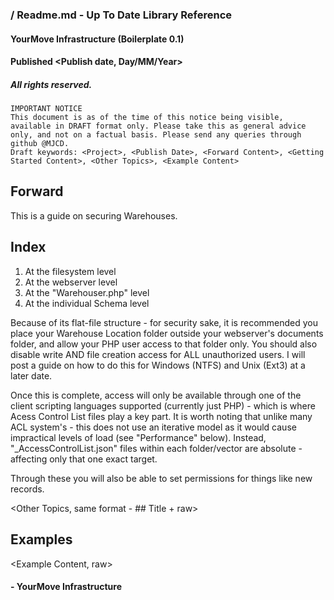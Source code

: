 ### <Project> / Readme.md - Up To Date Library Reference
#### YourMove Infrastructure (Boilerplate 0.1)
#### Published <Publish date, Day/MM/Year>
##### All rights reserved.

    IMPORTANT NOTICE
    This document is as of the time of this notice being visible, available in DRAFT format only. Please take this as general advice only, and not on a factual basis. Please send any queries through github @MJCD.
    Draft keywords: <Project>, <Publish Date>, <Forward Content>, <Getting Started Content>, <Other Topics>, <Example Content>

## Forward

This is a guide on securing Warehouses.

## Index

1. At the filesystem level
2. At the webserver level
3. At the "Warehouser.php" level
4. At the individual Schema level

Because of its flat-file structure - for security sake, it is recommended you place your Warehouse Location folder outside your webserver's documents folder, and allow your PHP user access to that folder only. You should also disable write AND file creation access for ALL unauthorized users. I will post a guide on how to do this for Windows (NTFS) and Unix (Ext3) at a later date.

Once this is complete, access will only be available through one of the client scripting languages supported (currently just PHP) - which is where Acess Control List files play a key part. It is worth noting that unlike many ACL system's - this does not use an iterative model as it would cause impractical levels of load (see "Performance" below). Instead, "_AccessControlList.json" files within each folder/vector are absolute - affecting only that one exact target.

Through these you will also be able to set permissions for things like new records.

<Other Topics, same format - ## Title + raw>

## Examples

<Example Content, raw>

#### - YourMove Infrastructure